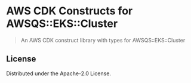 # AWS CDK Constructs for AWSQS::EKS::Cluster

> An AWS CDK construct library with types for AWSQS::EKS::Cluster

## License

Distributed under the Apache-2.0 License.
